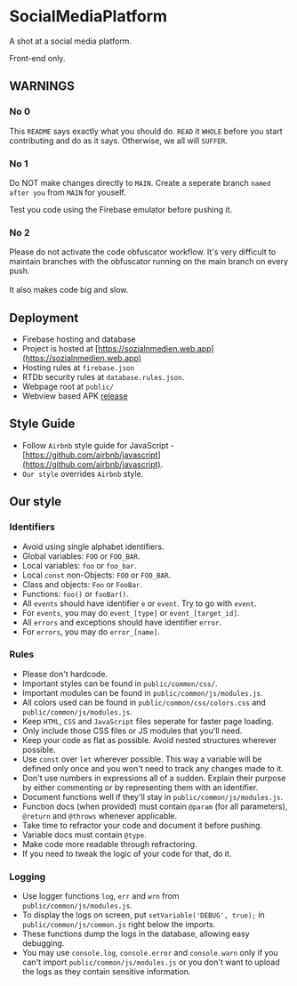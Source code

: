 # SocialMediaPlatform
A shot at a social media platform.

Front-end only.

## WARNINGS

### No 0
This `README` says exactly what you should do. `READ` it `WHOLE` before you start contributing and do as it says.
Otherwise, we all will `SUFFER`.

### No 1
Do NOT make changes directly to `MAIN`.
Create a seperate branch `named after you` from `MAIN` for youself.

Test you code using the Firebase emulator before pushing it.

### No 2
Please do not activate the code obfuscator workflow.
It's very difficult to maintain branches with the obfuscator
running on the main branch on every push.
<br><br>
It also makes code big and slow.

## Deployment
- Firebase hosting and database
- Project is hosted at [https://sozialnmedien.web.app](https://sozialnmedien.web.app)
- Hosting rules at `firebase.json`
- RTDb security rules at `database.rules.json`.
- Webpage root at `public/`
- Webview based APK [release](https://github.com/CinexSoft/SozialnMedienApk/releases/tag/v2021.09.15.14.50)

## Style Guide
- Follow `Airbnb` style guide for JavaScript - [https://github.com/airbnb/javascript](https://github.com/airbnb/javascript).
- `Our style` overrides `Airbnb` style.

## Our style
### Identifiers
- Avoid using single alphabet identifiers.
- Global variables: `FOO` or `FOO_BAR`.
- Local variables: `foo` or `foo_bar`.
- Local `const` non-Objects: `FOO` or `FOO_BAR`.
- Class and objects: `Foo` or `FooBar`.
- Functions: `foo()` or `fooBar()`.
- All `events` should have identifier `e` or `event`. Try to go with `event`.
- For `events`, you may do `event_[type]` or `event_[target_id]`.
- All `errors` and exceptions should have identifier `error`.
- For `errors`, you may do `error_[name]`.

### Rules
- Please don't hardcode.
- Important styles can be found in `public/common/css/`.
- Important modules can be found in `public/common/js/modules.js`.
- All colors used can be found in `public/common/css/colors.css` and `public/common/js/modules.js`.
- Keep `HTML`, `CSS` and `JavaScript` files seperate for faster page loading.
- Only include those CSS files or JS modules that you'll need.
- Keep your code as flat as possible. Avoid nested structures wherever possible.
- Use `const` over `let` wherever possible. This way a variable will be defined only once and you won't need to track any changes made to it.
- Don't use numbers in expressions all of a sudden. Explain their purpose by either commenting or by representing them with an identifier.
- Document functions well if they'll stay in `public/common/js/modules.js`.
- Function docs (when provided) must contain `@param` (for all parameters), `@return` and `@throws` whenever applicable.
- Take time to refractor your code and document it before pushing.
- Variable docs must contain `@type`.
- Make code more readable through refractoring.
- If you need to tweak the logic of your code for that, do it.

### Logging
- Use logger functions `log`, `err` and `wrn` from `public/common/js/modules.js`.
- To display the logs on screen, put `setVariable('DEBUG', true);` in `public/common/js/common.js` right below the imports.
- These functions dump the logs in the database, allowing easy debugging.
- You may use `console.log`, `console.error` and `console.warn` only if you can't import `public/common/js/modules.js` or you don't want to upload the logs as they contain sensitive information.
